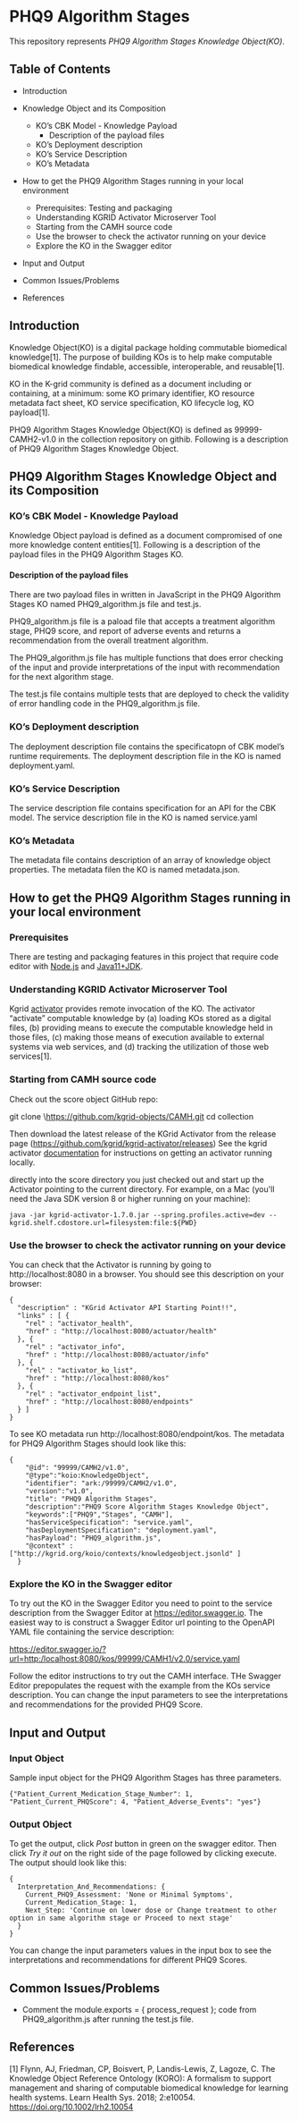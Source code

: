 # PHQ9 Algorithm Stages

This repository represents _PHQ9 Algorithm Stages Knowledge Object(KO)_. 

## Table of Contents

- Introduction

- Knowledge Object and its Composition
    - KO’s CBK Model - Knowledge Payload
        - Description of the payload files
    - KO’s Deployment description
    - KO’s Service Description
    - KO’s Metadata

- How to get the PHQ9 Algorithm Stages running in your local environment
    - Prerequisites: Testing and packaging
    - Understanding KGRID Activator Microserver Tool
    - Starting from the CAMH source code
    - Use the browser to check the activator running on your device
    - Explore the KO in the Swagger editor

- Input and Output
- Common Issues/Problems
- References

## Introduction

Knowledge Object(KO) is a digital package holding commutable biomedical knowledge[1]. The purpose of building KOs is to help make computable biomedical knowledge findable, accessible, interoperable, and reusable[1]. 

KO in the K-grid community is defined as a document including or containing, at a minimum: some KO primary identifier, KO resource metadata fact sheet, KO service specification, KO lifecycle log, KO payload[1]. 

PHQ9 Algorithm Stages Knowledge Object(KO) is defined as 99999-CAMH2-v1.0 in the collection repository on githib. Following is a description of PHQ9 Algorithm Stages Knowledge Object.

## PHQ9 Algorithm Stages Knowledge Object and its Composition

### KO’s CBK Model - Knowledge Payload

Knowledge Object payload is defined as a document compromised of one more knowledge content entities[1]. Following is a description of the payload files in the PHQ9 Algorithm Stages KO.

#### Description of the payload files
There are two payload files in written in JavaScript in the PHQ9 Algorithm Stages KO named PHQ9_algorithm.js file and test.js. 

PHQ9_algorithm.js file is a paload file that accepts a treatment algorithm stage, PHQ9 score, and report of adverse events and returns a recommendation from the overall treatment algorithm.

The PHQ9_algorithm.js file has multiple functions that does error checking of the input and provide interpretations of the input with recommendation for the next algorithm stage.

The test.js file contains multiple tests that are deployed to check the validity of error handling code in the PHQ9_algorithm.js file.

### KO’s Deployment description
The deployment description file contains the specificatopn of CBK model’s runtime requirements. The deployment description file in the KO is named deployment.yaml.

### KO’s Service Description
The service description file contains specification for an API for the CBK model. The  service description file in the KO is named service.yaml

### KO’s Metadata
The metadata file contains description of an array of knowledge object properties. The metadata filen the KO is named metadata.json.

## How to get the PHQ9 Algorithm Stages running in your local environment

### Prerequisites
There are testing and packaging features in this project that require code editor with [Node.js](https://nodejs.org/en/) and [Java11+JDK](https://www.oracle.com/java/technologies/downloads/).

### Understanding KGRID Activator Microserver Tool
Kgrid [activator](https://github.com/kgrid/kgrid-activator) provides remote invocation of the KO. The activator “activate” computable knowledge by (a) loading KOs stored as a digital files, (b) providing means to execute the computable knowledge held in those files, (c) making those means of execution available to external systems via web services, and (d) tracking the utilization of those web services[1].

### Starting from CAMH source code
Check out the score object GitHub repo:

git clone \https://github.com/kgrid-objects/CAMH.git
cd collection

Then download the latest release of the KGrid Activator from the release page (https://github.com/kgrid/kgrid-activator/releases)
See the kgrid activator [documentation](http://kgrid.org/kgrid-activator/#activator-quick-start) for instructions on getting an activator running locally.

directly into the score directory you just checked out and start up the Activator pointing to the current directory. For example, on a Mac (you'll need the Java SDK version 8 or higher running on your machine):

```
java -jar kgrid-activator-1.7.0.jar --spring.profiles.active=dev --kgrid.shelf.cdostore.url=filesystem:file:${PWD}
```

### Use the browser to check the activator running on your device
You can check that the Activator is running by going to http://localhost:8080 in a browser. You should see this description on your browser:
```
{
  "description" : "KGrid Activator API Starting Point!!",
  "links" : [ {
    "rel" : "activator_health",
    "href" : "http://localhost:8080/actuator/health"
  }, {
    "rel" : "activator_info",
    "href" : "http://localhost:8080/actuator/info"
  }, {
    "rel" : "activator_ko_list",
    "href" : "http://localhost:8080/kos"
  }, {
    "rel" : "activator_endpoint_list",
    "href" : "http://localhost:8080/endpoints"
  } ]
}
```
To see KO metadata run http://localhost:8080/endpoint/kos. The metadata for PHQ9 Algorithm Stages should look like this:
```
{
    "@id": "99999/CAMH2/v1.0",
    "@type":"koio:KnowledgeObject",
    "identifier": "ark:/99999/CAMH2/v1.0",
    "version":"v1.0",
    "title": "PHQ9 Algorithm Stages",
    "description":"PHQ9 Score Algorithm Stages Knowledge Object",
    "keywords":["PHQ9","Stages", "CAMH"],
    "hasServiceSpecification": "service.yaml",
    "hasDeploymentSpecification": "deployment.yaml",
    "hasPayload": "PHQ9_algorithm.js",
    "@context" : ["http://kgrid.org/koio/contexts/knowledgeobject.jsonld" ]
  }
```

### Explore the KO in the Swagger editor
To try out the KO in the Swagger Editor you need to point to the service description from the Swagger Editor at https://editor.swagger.io. The easiest way to is construct a Swagger Editor url pointing to the OpenAPI YAML file containing the service description:

https://editor.swagger.io/?url=http:/localhost:8080/kos/99999/CAMH1/v2.0/service.yaml

Follow the editor instructions to try out the CAMH interface. THe Swagger Editor prepopulates the request with the example from the KOs service description. You can change the input parameters to see the interpretations and recommendations for the provided PHQ9 Score.

## Input and Output
### Input Object
Sample input object for the PHQ9 Algorithm Stages has three parameters.
```
{"Patient_Current_Medication_Stage_Number": 1, "Patient_Current_PHQScore": 4, "Patient_Adverse_Events": "yes"}
```

### Output Object
To get the output, click _Post_ button in green on the swagger editor. Then click _Try it out_ on the right side of the page followed by clicking execute.
The output should look like this:
```
{
  Interpretation_And_Recommendations: {
    Current_PHQ9_Assessment: 'None or Minimal Symptoms',
    Current_Medication_Stage: 1,
    Next_Step: 'Continue on lower dose or Change treatment to other option in same algorithm stage or Proceed to next stage'
  }
}
```

You can change the input parameters values in the input box to see the interpretations and recommendations for different PHQ9 Scores.


## Common Issues/Problems
- Comment the module.exports = { process_request }; code from PHQ9_algorithm.js after running the test.js file.

## References
[1] Flynn, AJ, Friedman, CP, Boisvert, P, Landis-Lewis, Z, Lagoze, C. The Knowledge Object Reference Ontology (KORO): A formalism to support management and sharing of computable biomedical knowledge for learning health systems. Learn Health Sys. 2018; 2:e10054. https://doi.org/10.1002/lrh2.10054

